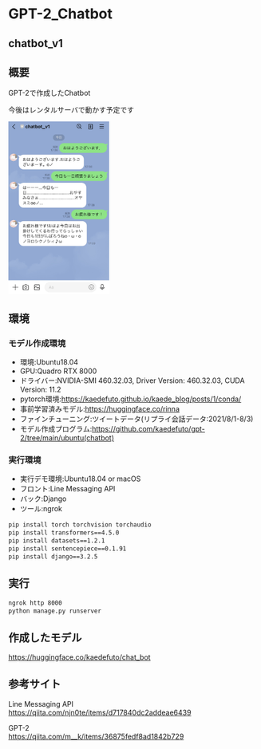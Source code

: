 # GPT-2_Chatbot

## chatbot_v1

## 概要<br>
GPT-2で作成したChatbot

今後はレンタルサーバで動かす予定です

<img src="https://github.com/kaedefuto/GPT-2_Chatbot/blob/main/images/IMG_5630.jpg" alt="sample" width="40%" height="40%">

## 環境

### モデル作成環境

- 環境:Ubuntu18.04
- GPU:Quadro RTX 8000
- ドライバー:NVIDIA-SMI 460.32.03, Driver Version: 460.32.03, CUDA Version: 11.2
- pytorch環境:https://kaedefuto.github.io/kaede_blog/posts/1/conda/
- 事前学習済みモデル:https://huggingface.co/rinna
- ファインチューニング:ツイートデータ(リプライ会話データ:2021/8/1-8/3)
- モデル作成プログラム:https://github.com/kaedefuto/gpt-2/tree/main/ubuntu(chatbot)

### 実行環境

- 実行デモ環境:Ubuntu18.04 or macOS
- フロント:Line Messaging API
- バック:Django
- ツール:ngrok

```
pip install torch torchvision torchaudio
pip install transformers==4.5.0
pip install datasets==1.2.1
pip install sentencepiece==0.1.91
pip install django==3.2.5
```

## 実行

```
ngrok http 8000
python manage.py runserver
```

## 作成したモデル

https://huggingface.co/kaedefuto/chat_bot

## 参考サイト

Line Messaging API<br>
https://qiita.com/njn0te/items/d717840dc2addeae6439

GPT-2<br>
https://qiita.com/m__k/items/36875fedf8ad1842b729

